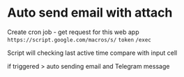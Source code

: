 # Auto send email with attach

Create cron job - get request for this web app
`https://script.google.com/macros/s/` `token` `/exec`


Script will checking last active time compare with input cell

if triggered > auto sending email and Telegram message
